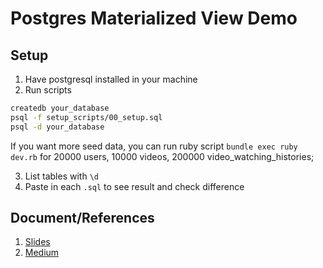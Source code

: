 # Postgres Materialized View Demo

## Setup

1. Have postgresql installed in your machine
2. Run scripts

  ```bash
  createdb your_database
  psql -f setup_scripts/00_setup.sql
  psql -d your_database
  ```

  If you want more seed data, you can run ruby script `bundle exec ruby dev.rb` for 20000 users, 10000 videos, 200000 video_watching_histories;

3. List tables with `\d`
4. Paste in each `.sql` to see result and check difference


## Document/References

1. [Slides](https://slides.com/harryyuan/materialized-view)
2. [Medium](https://harryuan-65.medium.com/%E6%8F%90%E5%8D%87%E6%9C%8D%E5%8B%99%E6%95%88%E8%83%BD-%E6%B8%9B%E8%BC%95db%E8%B2%A0%E6%93%94-2-materialized-view-d6addb870c51)
